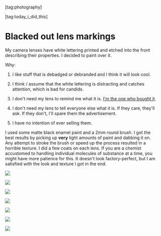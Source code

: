 [tag:photography]

[tag:today_i_did_this]

Blacked out lens markings
=========================

My camera lenses have white lettering printed and etched into the front describing their properties. I decided to paint over it.

Why:

1. I like stuff that is debadged or debranded and I think it will look cool.

2. I think / assume that the white lettering is distracting and catches attention, which is bad for candids.

3. I don't need my lens to remind me what it is. [I'm the one who bought it](https://www.youtube.com/watch?v=WMO0mPb-DlM "Pulp Fiction - I don't need you to tell me how good my coffee is").

4. I don't need my lens to tell everyone else what it is. If they care, they'll ask. If they don't, I'll spare them the advertisement.

5. I have no intention of ever selling them.

I used some matte black enamel paint and a 2mm round brush. I got the best results by picking up **very** light amounts of paint and dabbing it on. Any attempt to stroke the brush or speed up the process resulted in a horrible texture. I did a few coats on each lens. If you are a chemist accustomed to handling individual molecules of substance at a time, you might have more patience for this. It doesn't look factory-perfect, but I am satisfied with the look and texture I got in the end.

[![](https://files.voussoir.net/writing/blacked_out_lens_markings/small_27_before.jpg)](https://files.voussoir.net/writing/blacked_out_lens_markings/27_before.jpg)

[![](https://files.voussoir.net/writing/blacked_out_lens_markings/small_27_after.jpg)](https://files.voussoir.net/writing/blacked_out_lens_markings/27_after.jpg)

[![](https://files.voussoir.net/writing/blacked_out_lens_markings/small_1855_before.jpg)](https://files.voussoir.net/writing/blacked_out_lens_markings/1855_before.jpg)

[![](https://files.voussoir.net/writing/blacked_out_lens_markings/small_1855_after.jpg)](https://files.voussoir.net/writing/blacked_out_lens_markings/1855_after.jpg)

[![](https://files.voussoir.net/writing/blacked_out_lens_markings/small_55200_before.jpg)](https://files.voussoir.net/writing/blacked_out_lens_markings/55200_before.jpg)

[![](https://files.voussoir.net/writing/blacked_out_lens_markings/small_55200_after.jpg)](https://files.voussoir.net/writing/blacked_out_lens_markings/55200_after.jpg)

[![](https://files.voussoir.net/writing/blacked_out_lens_markings/small_glamour.jpg)](https://files.voussoir.net/writing/blacked_out_lens_markings/glamour.jpg)
